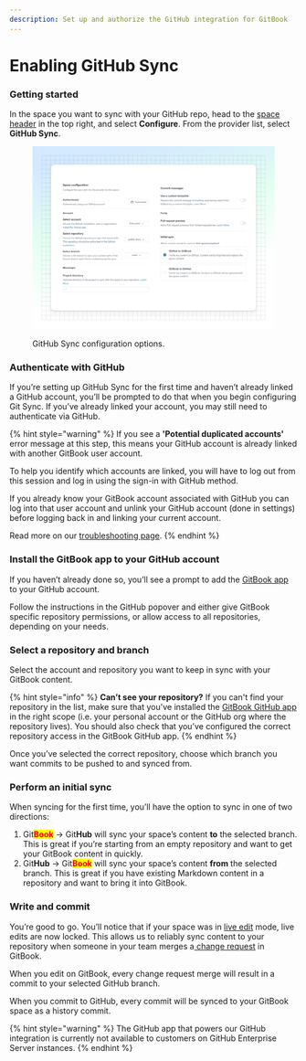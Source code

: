 ```yaml
---
description: Set up and authorize the GitHub integration for GitBook
---
```


# Enabling GitHub Sync

### Getting started

In the space you want to sync with your GitHub repo, head to the [space header](../../resources/gitbook-ui.md#space-header) in the top right, and select **Configure**. From the provider list, select **GitHub Sync**.

<figure><img src="../../.gitbook/assets/10_01_25_git_sync_github.svg" alt="A GitBook screenshot showing GitHub Sync configuration options"><figcaption><p>GitHub Sync configuration options.</p></figcaption></figure>

### Authenticate with GitHub

If you’re setting up GitHub Sync for the first time and haven’t already linked a GitHub account, you’ll be prompted to do that when you begin configuring Git Sync. If you’ve already linked your account, you may still need to authenticate via GitHub.

{% hint style="warning" %}
If you see a **'Potential duplicated accounts'** error message at this step, this means your GitHub account is already linked with another GitBook user account.

To help you identify which accounts are linked, you will have to log out from this session and log in using the sign-in with GitHub method.

If you already know your GitBook account associated with GitHub you can log into that user account and unlink your GitHub account (done in settings) before logging back in and linking your current account.

Read more on our [troubleshooting page](troubleshooting.md#potential-duplicated-accounts-when-signing-in).
{% endhint %}

### Install the GitBook app to your GitHub account

If you haven’t already done so, you’ll see a prompt to add the [GitBook app](https://github.com/apps/gitbook-com) to your GitHub account.

Follow the instructions in the GitHub popover and either give GitBook specific repository permissions, or allow access to all repositories, depending on your needs.

### Select a repository and branch

Select the account and repository you want to keep in sync with your GitBook content.

{% hint style="info" %}
**Can’t see your repository?** If you can't find your repository in the list, make sure that you've installed the [GitBook GitHub app](https://github.com/apps/gitbook-com) in the right scope (i.e. your personal account or the GitHub org where the repository lives). You should also check that you’ve configured the correct repository access in the GitBook GitHub app.
{% endhint %}

Once you’ve selected the correct repository, choose which branch you want commits to be pushed to and synced from.

### Perform an initial sync

When syncing for the first time, you’ll have the option to sync in one of two directions:

1. Git<mark style="color:red;">**Book**</mark> -> Git**Hub** will sync your space’s content **to** the selected branch. This is great if you’re starting from an empty repository and want to get your GitBook content in quickly.
2. Git**Hub** -> Git<mark style="color:red;">**Book**</mark> will sync your space’s content **from** the selected branch. This is great if you have existing Markdown content in a repository and want to bring it into GitBook.

### Write and commit

You’re good to go. You’ll notice that if your space was in [live edit](../../collaboration/live-edits.md) mode, live edits are now locked. This allows us to reliably sync content to your repository when someone in your team merges a[ change request](../../collaboration/change-requests.md) in GitBook.

When you edit on GitBook, every change request merge will result in a commit to your selected GitHub branch.

When you commit to GitHub, every commit will be synced to your GitBook space as a history commit.

{% hint style="warning" %}
The GitHub app that powers our GitHub integration is currently not available to customers on GitHub Enterprise Server instances.
{% endhint %}
